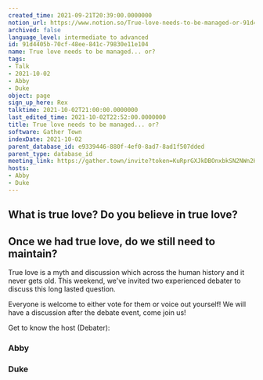 ```yaml
---
created_time: 2021-09-21T20:39:00.0000000
notion_url: https://www.notion.so/True-love-needs-to-be-managed-or-91d4405b70cf48ee841c79830e11e104
archived: false
language_level: intermediate to advanced
id: 91d4405b-70cf-48ee-841c-79830e11e104
name: True love needs to be managed... or?
tags:
- Talk
- 2021-10-02
- Abby
- Duke
object: page
sign_up_here: Rex
talktime: 2021-10-02T21:00:00.0000000
last_edited_time: 2021-10-02T22:52:00.0000000
title: True love needs to be managed... or?
software: Gather Town
indexDate: 2021-10-02
parent_database_id: e9339446-880f-4ef0-8ad7-8ad1f507dded
parent_type: database_id
meeting_link: https://gather.town/invite?token=KuRprGXJkDBOnxbkSN2NWn2HuHjwl9GJ
hosts:
- Abby
- Duke
---
```



## What is true love? Do you believe in true love? 
## Once we had true love, do we still need to maintain?

True love is a myth and discussion which across the human history and it never gets old. This weekend, we've invited two experienced debater to discuss this long lasted question.

Everyone is welcome to either vote for them or voice out yourself! We will have a discussion after the debate event, come join us!

Get to know the host (Debater):
### Abby
### Duke





